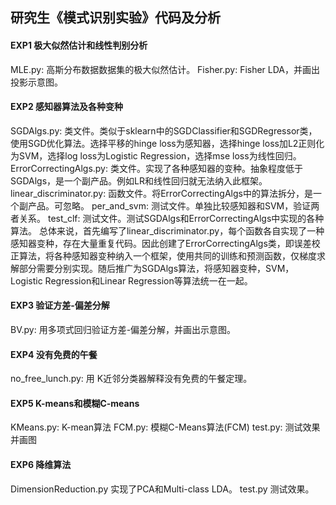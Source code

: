 ## 研究生《模式识别实验》代码及分析

#### EXP1   极大似然估计和线性判别分析
MLE.py:     高斯分布数据数据集的极大似然估计。
Fisher.py:  Fisher LDA，并画出投影示意图。


#### EXP2   感知器算法及各种变种
SGDAlgs.py:               类文件。类似于sklearn中的SGDClassifier和SGDRegressor类，使用SGD优化算法。选择平移的hinge loss为感知器，选择hinge loss加L2正则化为SVM，选择log loss为Logistic Regression，选择mse loss为线性回归。
ErrorCorrectingAlgs.py:   类文件。实现了各种感知器的变种。抽象程度低于SGDAlgs，是一个副产品。例如LR和线性回归就无法纳入此框架。
linear_discriminator.py:  函数文件。将ErrorCorrectingAlgs中的算法拆分，是一个副产品。可忽略。
per_and_svm:              测试文件。单独比较感知器和SVM，验证两者关系。
test_clf:                 测试文件。测试SGDAlgs和ErrorCorrectingAlgs中实现的各种算法。
总体来说，首先编写了linear_discriminator.py，每个函数各自实现了一种感知器变种，存在大量重复代码。因此创建了ErrorCorrectingAlgs类，即误差校正算法，将各种感知器变种纳入一个框架，使用共同的训练和预测函数，仅梯度求解部分需要分别实现。随后推广为SGDAlgs算法，将感知器变种，SVM，Logistic Regression和Linear Regression等算法统一在一起。


#### EXP3   验证方差-偏差分解
BV.py:    用多项式回归验证方差-偏差分解，并画出示意图。


#### EXP4   没有免费的午餐
no_free_lunch.py:   用 K近邻分类器解释没有免费的午餐定理。


#### EXP5   K-means和模糊C-means
KMeans.py:    K-mean算法
FCM.py:       模糊C-Means算法(FCM)
test.py:      测试效果并画图


#### EXP6   降维算法
DimensionReduction.py   实现了PCA和Multi-class LDA。
test.py                 测试效果。
